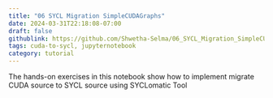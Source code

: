 ```yaml
---
title: "06 SYCL Migration SimpleCUDAGraphs"
date: 2024-03-31T22:18:08-07:00
draft: false
githublink: https://github.com/Shwetha-Selma/06_SYCL_Migration_SimpleCUDAGraphs
tags: cuda-to-sycl, jupyternotebook
category: tutorial
---
```


The hands-on exercises in this notebook show how to implement migrate CUDA source to SYCL source using SYCLomatic Tool
